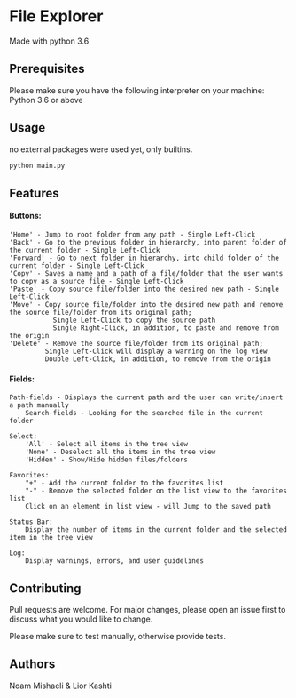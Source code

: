 # File Explorer

Made with python 3.6
## Prerequisites

Please make sure you have the following interpreter on your machine:\
Python 3.6 or above


## Usage
no external packages were used yet, only builtins.
```bash
python main.py
```
## Features
#### Buttons:
    'Home' - Jump to root folder from any path - Single Left-Click
    'Back' - Go to the previous folder in hierarchy, into parent folder of the current folder - Single Left-Click
    'Forward' - Go to next folder in hierarchy, into child folder of the current folder - Single Left-Click
    'Copy' - Saves a name and a path of a file/folder that the user wants to copy as a source file - Single Left-Click
    'Paste' - Copy source file/folder into the desired new path - Single Left-Click
    'Move' - Copy source file/folder into the desired new path and remove the source file/folder from its original path;
	  	       Single Left-Click to copy the source path
		       Single Right-Click, in addition, to paste and remove from the origin
    'Delete' - Remove the source file/folder from its original path;
			 Single Left-Click will display a warning on the log view
			 Double Left-Click, in addition, to remove from the origin
	
#### Fields:
    Path-fields - Displays the current path and the user can write/insert a path manually 
		Search-fields - Looking for the searched file in the current folder

    Select:
		'All' - Select all items in the tree view
		'None' - Deselect all the items in the tree view
		'Hidden' - Show/Hide hidden files/folders

    Favorites:
		"+" - Add the current folder to the favorites list
		"-" - Remove the selected folder on the list view to the favorites list
		Click on an element in list view - will Jump to the saved path

    Status Bar:
		Display the number of items in the current folder and the selected item in the tree view

    Log:
		Display warnings, errors, and user guidelines 


## Contributing
Pull requests are welcome. For major changes, please open an issue first to discuss what you would like to change.

Please make sure to test manually, otherwise provide tests.

## Authors
Noam Mishaeli & Lior Kashti